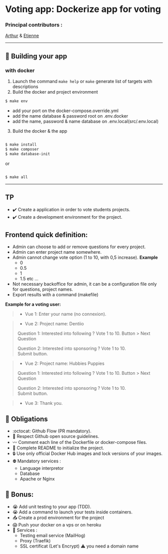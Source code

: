 # Voting app: Dockerize  app for voting


### Principal contributors :
[Arthur][A]
& [Etienne][E]

[A]:https://github.com/adjikpo
[E]:https://github.com/Lorddistrict

---------------------------------------------------------
## 🎉 Building your app

### with docker
1. Launch the command  `make help` or `make` generate list of targets with descriptions
2. Build the docker and project environment
```bash
$ make env 
```
- add your port on the docker-compose.override.yml
- add the name database & password root on .env.docker
- add the name, password & name database on .env.local(src/.env.local)
3. Build the docker & the app
``` bash

$ make install
$ make composer
$ make database-init
```

or

``` bash

$ make all
```
---------------------------------------------------------
## TP
- :heavy_check_mark: Create a application in order to vote students projects.
- :heavy_check_mark: Create a development environment for the project.

## Frontend quick definition:

- Admin can choose to add or remove questions for every project.
- Admin can enter project name somewhere.
- Admin cannot change vote option (1 to 10, with 0,5 increase). 
**Example** 
    - 0
    - 0.5
    - 1
    - 1.5 etc ...
- Not necessary backoffice for admin, it can be a configuration file only for questions, project names.
- Export results with a command (makefile)

**Example for a voting user:**
>
>- Vue 1: Enter your name (no connexion).

>- Vue 2: 
>Project name: Dentiio  
>
> Question 1: Interested into following ?
> Vote 1 to 10.
> Button > Next Question
> 
> Question 2: Interested into sponsoring ?
> Vote 1 to 10.  
> Submit button.  

> - Vue 2: 
> Project name: Hubbies Puppies
>
> Question 1: Interested into following ?
> Vote 1 to 10.
> Button > Next Question
> 
> Question 2: Interested into sponsoring ?
> Vote 1 to 10.  
> Submit button.  

> - Vue 3: Thank you.


## :red_circle: Obligations
- :octocat: Github Flow (PR mandatory).
- :open_book: Respect Github open source guidelines.
- :wavy_dash: Comment each line of the Dockerfile or docker-compose files.
- :100: Complete README  to initialize the project.
- :lock: Use only official Docker Hub images and lock versions of your images.
- :no_entry: Mandatory services :
    - Language interpretor
    - Database
    - Apache or Nginx


## :gift: Bonus:
- :sob: Add unit testing to your app (TDD).
- :sob: Add a command to launch your tests inside containers.
- :outbox_tray: Create a prod environment for the project
- :scream: Push your docker on a vps or on heroku 
- :muscle: Services :
    - Testing email service (MailHog)
    - Proxy (Traefik)
    - SSL certificat (Let's Encrypt) :warning: you need a domain name